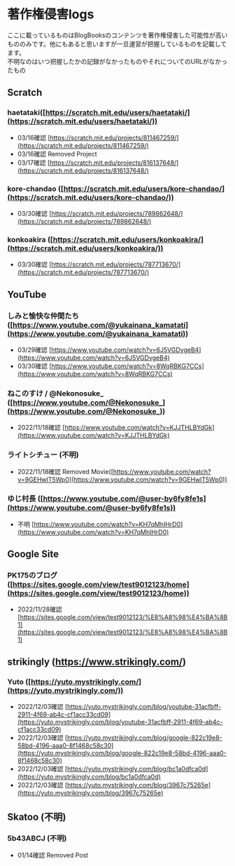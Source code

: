 # 著作権侵害logs

ここに載っているものはBlogBooksのコンテンツを著作権侵害した可能性が高いもののみです。他にもあると思いますが一旦運営が把握しているものを記載してます。   
不明なのはいつ把握したかの記録がなかったものやそれについてのURLがなかったもの

## Scratch

### haetataki([https://scratch.mit.edu/users/haetataki/](https://scratch.mit.edu/users/haetataki/))
- 03/16確認 [https://scratch.mit.edu/projects/811467259/](https://scratch.mit.edu/projects/811467259/)
- 03/16確認 Removed Project
- 03/17確認 [https://scratch.mit.edu/projects/816137648/](https://scratch.mit.edu/projects/816137648/)

### kore-chandao ([https://scratch.mit.edu/users/kore-chandao/](https://scratch.mit.edu/users/kore-chandao/))
- 03/30確認 [https://scratch.mit.edu/projects/789862648/](https://scratch.mit.edu/projects/789862648/)

### konkoakira ([https://scratch.mit.edu/users/konkoakira/](https://scratch.mit.edu/users/konkoakira/))
- 03/30確認 [https://scratch.mit.edu/projects/787713670/](https://scratch.mit.edu/projects/787713670/)

## YouTube

### しみと愉快な仲間たち ([https://www.youtube.com/@yukainana_kamatati](https://www.youtube.com/@yukainana_kamatati))
- 03/29確認 [https://www.youtube.com/watch?v=6J5VGDvgeB4](https://www.youtube.com/watch?v=6J5VGDvgeB4)
- 03/30確認 [https://www.youtube.com/watch?v=8WqRBKG7CCs](https://www.youtube.com/watch?v=8WqRBKG7CCs)

### ねこのすけ / @Nekonosuke_ ([https://www.youtube.com/@Nekonosuke_](https://www.youtube.com/@Nekonosuke_))
- 2022/11/18確認 [https://www.youtube.com/watch?v=KJJTHLBYdGk](https://www.youtube.com/watch?v=KJJTHLBYdGk)

### ライトシチュー (不明)
- 2022/11/18確認 Removed Movie([https://www.youtube.com/watch?v=9GEHwlT5Wp0](https://www.youtube.com/watch?v=9GEHwlT5Wp0))

### ゆじ村長 ([https://www.youtube.com/@user-by6fy8fe1s](https://www.youtube.com/@user-by6fy8fe1s))
- 不明 [https://www.youtube.com/watch?v=KH7qMhIHrD0](https://www.youtube.com/watch?v=KH7qMhIHrD0)

## Google Site

### PK175のブログ ([https://sites.google.com/view/test9012123/home](https://sites.google.com/view/test9012123/home))
- 2022/11/28確認 [https://sites.google.com/view/test9012123/%E8%A8%98%E4%BA%8B1](https://sites.google.com/view/test9012123/%E8%A8%98%E4%BA%8B1)

## strikingly (https://www.strikingly.com/)

### Yuto ([https://yuto.mystrikingly.com/](https://yuto.mystrikingly.com/))
- 2022/12/03確認 [https://yuto.mystrikingly.com/blog/youtube-31acfbff-2911-4f69-ab4c-cf1acc33cd09](https://yuto.mystrikingly.com/blog/youtube-31acfbff-2911-4f69-ab4c-cf1acc33cd09)
- 2022/12/03確認 [https://yuto.mystrikingly.com/blog/google-822c19e8-58bd-4196-aaa0-8f1468c58c30](https://yuto.mystrikingly.com/blog/google-822c19e8-58bd-4196-aaa0-8f1468c58c30)
- 2022/12/03確認 [https://yuto.mystrikingly.com/blog/bc1a0dfca0d](https://yuto.mystrikingly.com/blog/bc1a0dfca0d)
- 2022/12/03確認 [https://yuto.mystrikingly.com/blog/3967c75265e](https://yuto.mystrikingly.com/blog/3967c75265e)

## Skatoo (不明)

### 5b43ABCJ (不明)
- 01/14確認 Removed Post
